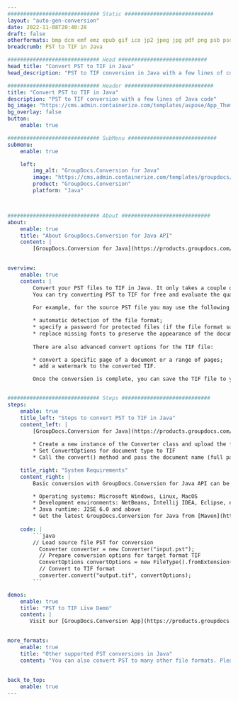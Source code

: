 ```yaml
---
############################# Static ############################
layout: "auto-gen-conversion"
date: 2022-11-08T20:40:28
draft: false
otherformats: bmp dcm emf emz epub gif ico jp2 jpeg jpg pdf png psb psd svg svgz tex tga tif tiff webp wmf wmz xps
breadcrumb: PST to TIF in Java

############################# Head ############################
head_title: "Convert PST to TIF in Java"
head_description: "PST to TIF conversion in Java with a few lines of code. Convert over 160 file formats using the GroupDocs document conversion API for Java"

############################# Header ############################
title: "Convert PST to TIF in Java"
description: "PST to TIF conversion with a few lines of Java code"
bg_image: "https://cms.admin.containerize.com/templates/aspose/App_Themes/V3/images/bg/header1.png"
bg_overlay: false
button:
    enable: true

############################# SubMenu ############################
submenu:
    enable: true

    left:
        img_alt: "GroupDocs.Conversion for Java"
        image: "https://cms.admin.containerize.com/templates/groupdocs/images/product-logos/90x90-noborder/groupdocs-conversion-java.png"
        product: "GroupDocs.Conversion"
        platform: "Java"



############################# About ############################
about:
    enable: true
    title: "About GroupDocs.Conversion for Java API"
    content: |
        [GroupDocs.Conversion for Java](https://products.groupdocs.com/conversion/java/) is an advanced file format conversion API for converting between popular image and document formats such as Microsoft Office, OpenDocument, PDF, HTML, email, CAD. and much more with just a few lines of code. The native API automatically detects the formats of the original documents and offers many options for customizing the converted documents. Along with the function of extracting information from a document, it also supports caching of the conversion results to the local disk by default. However, any type of cache storage can be supported by implementing the appropriate interfaces - Amazon S3, Dropbox, Google Drive, Windows Azure, Reddis, or any others.
    

overview:
    enable: true
    content: |
        Convert your PST files to TIF in Java. It only takes a couple of lines of Java code on any platform of your choice, such as Windows, Linux, macOS.
        You can try converting PST to TIF for free and evaluate the quality of the conversion results. Along with simple file conversion scripts, you can try more sophisticated options for loading the PST source file and storing the TIF output. 
        
        For example, for the source PST file you may use the following load options:

        * automatic detection of the file format;
        * specify a password for protected files (if the file format supports it);
        * replace missing fonts to preserve the appearance of the document.
        
        There are also advanced convert options for the TIF file:

        * convert a specific page of a document or a range of pages;
        * add a watermark to the converted TIF.

        Once the conversion is complete, you can save the TIF file to your local file path or to any third party storage such as FTP, Amazon S3, Google Drive, Dropbox etc. Please note - to convert PST to TIF, you do not need to install any additional software, such as MS Office, Open Office, Adobe Acrobat Reader etc.


############################# Steps ############################
steps:
    enable: true
    title_left: "Steps to convert PST to TIF in Java"
    content_left: |
        [GroupDocs.Conversion for Java](https://products.groupdocs.com/conversion/java/) allows developers to easily convert PST file to TIF with a few lines of code.
        
        * Create a new instance of the Converter class and upload the file PST with the full path
        * Set ConvertOptions for document type to TIF
        * Call the convert() method and pass the document name (full path) and format (TIF) as a parameter

    title_right: "System Requirements"
    content_right: |
        Basic conversion with GroupDocs.Conversion for Java API can be done with just a few lines of code. Our APIs are supported on all major platforms and operating systems. Before executing the code below, make sure you have the following prerequisites installed on your system.

        * Operating systems: Microsoft Windows, Linux, MacOS
        * Development environments: NetBeans, Intellij IDEA, Eclipse, etc.
        * Java runtime: J2SE 6.0 and above
        * Get the latest GroupDocs.Conversion for Java from [Maven](https://repository.groupdocs.com/webapp/#/artifacts/browse/tree/General/repo/com/groupdocs/groupdocs-conversion)
         
    code: |
        ```java    
        // Load source file PST for conversion
          Converter converter = new Converter("input.pst");
          // Prepare conversion options for target format TIF
          ConvertOptions convertOptions = new FileType().fromExtension("tif").getConvertOptions();
          // Convert to TIF format
          converter.convert("output.tif", convertOptions);
        ```

demos:
    enable: true
    title: "PST to TIF Live Demo"
    content: |
       Visit our [GroupDocs.Conversion App](https://products.groupdocs.app/conversion/family) website and try PST to TIF conversion now. The free demo has the following benefits
          

more_formats:
    enable: true
    title: "Other supported PST conversions in Java"
    content: "You can also convert PST to many other file formats. Please see the list below."
       
       
back_to_top:
    enable: true
---
```

